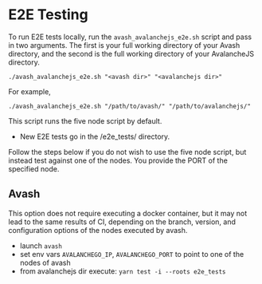 # E2E Testing

To run E2E tests locally, run the `avash_avalanchejs_e2e.sh` script and pass in two arguments. The first is your full working directory of your Avash directory, and the second is the full working directory of your AvalancheJS directory.

`./avash_avalanchejs_e2e.sh "<avash dir>" "<avalanchejs dir>"`

For example,

`./avash_avalanchejs_e2e.sh "/path/to/avash/" "/path/to/avalanchejs/"`

This script runs the five node script by default.

- New E2E tests go in the /e2e_tests/ directory.

Follow the steps below if you do not wish to use the five node script, but instead test against one of the nodes. You provide the PORT of the specified node.

## Avash

This option does not require executing a docker container, but it may not lead to the same results of CI, depending on the branch, version, and configuration options of the nodes executed by avash.

- launch `avash`
- set env vars `AVALANCHEGO_IP`, `AVALANCHEGO_PORT` to point to one of the nodes of avash
- from avalanchejs dir execute: `yarn test -i --roots e2e_tests`

